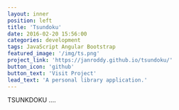 ```yaml
---
layout: inner
position: left
title: 'Tsundoku'
date: 2016-02-20 15:56:00
categories: development
tags: JavaScript Angular Bootstrap
featured_image: '/img/ts.png'
project_link: 'https://janroddy.github.io/tsundoku/'
button_icon: 'github'
button_text: 'Visit Project'
lead_text: 'A personal library application.'
---
```

TSUNKDOKU ....
